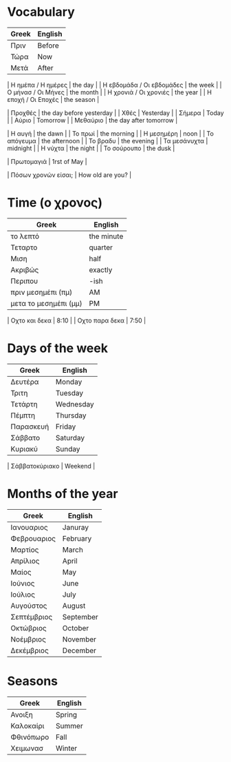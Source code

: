 # Vocabulary

| Greek | English |
|--|--|
| Πριν | Before |
| Τώρα | Now |
| Μετά | After |

| Η ημέπα / Η ημέρες | the day |
| Η εβδομάδα / Οι εβδομάδες | the week |
| Ο μήνασ / Οι Μήνες | the month |
| Η χρονιά / Οι χρονιές | the year |
| Η εποχή / Οι Εποχές | the season |

| Προχθές | the day before yesterday |
| Χθές | Yesterday |
| Σήμερα  | Today |
| Αύριο | Tomorrow |
| Μεθαύριο | the day after tomorrow |

| Η αυγή | the dawn |
| Το πρωί | the morning |
| Η μεσημέρη | noon |
| Το απόγευμα | the afternoon |
| Το βραδυ | the evening |
| Τα μεσάνυχτα | midnight |
| Η νύχτα | the night |
| Το σούρουπο | the dusk |

| Πρωτομαγιά | 1rst of May |

| Πόσων χρονών είσαι; | How old are you? |

# Time (ο χρονος)

| Greek | English |
|--|--|
| το λεπτό | the minute |
| Τεταρτο | quarter |
| Μιση | half |
| Ακριβώς | exactly |
| Περιπου | -ish |
| πριν μεσημέπι (πμ) | AM |
| μετα το μεσημέπι (μμ) | PM |

| Οχτο και δεκα | 8:10 |
| Οχτο παρα δεκα | 7:50 |

# Days of the week

| Greek | English |
|--|--|
| Δευτέρα | Monday |
| Τριτη | Tuesday |
| Τετάρτη | Wednesday |
| Πέμπτη | Thursday |
| Παρασκευή | Friday |
| Σάββατο | Saturday |
| Κυριακύ | Sunday |

| Σάββατοκύριακο | Weekend |

# Months of the year

| Greek | English |
|--|--|
| Ιανουαριος | Januray |
| Φεβρουαριος | February |
| Μαρτίος | March |
| Απρίλιος | April |
| Μαίος | May |
| Ιούνιος | June |
| Ιούλιος | July |
| Αυγούστος | August |
| Σεπτέμβριος | September |
| Οκτώβριος | October |
| Νοέμβριος | November |
| Δεκέμβριος | December |

# Seasons

| Greek | English |
|--|--|
| Ανοιξη | Spring |
| Καλοκαίρι | Summer |
| Φθινόπωρο | Fall |
| Χειμωνασ | Winter |
